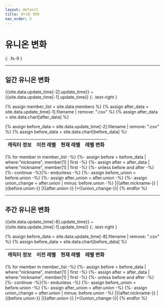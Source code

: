 ```yaml
---
layout: default
title: 유니온 변화
nav_order: 3
---
```


# 유니온 변화
{: .fs-9 }

---

## 일간 유니온 변화

{{site.data.update_time[-2].update_time}} ~ {{site.data.update_time[-1].update_time}}
{: .text-right }

{% assign member_list = site.data.members %}
{% assign after_data = site.data.update_time[-1].filename | remove: ".csv" %}
{% assign after_data = site.data.chart[after_data] %}

{% assign before_data = site.data.update_time[-2].filename | remove: ".csv" %}
{% assign before_data = site.data.chart[before_data] %}

| 캐릭터 정보 | 이전 레벨 | 현재 레벨 | 레벨 변화 |
|:-|:-:|:-:|:-:|
{% for member in member_list -%}
  {%- assign before = before_data | where:"nickname", member[1] | first -%}
  {%- assign after = after_data | where:"nickname", member[1] | first -%}
  {%- unless before and after -%}{%- continue -%}{%- endunless -%}
  {%- assign before_union = before.union -%}
  {%- assign after_union = after.union -%}
  {%- assign union_change = after.union | minus: before.union -%}
  |{{after.nickname-}}
  |{{before.union-}}
  |{{after.union-}}
  |+{{union_change-}}|
{% endfor %}

---

## 주간 유니온 변화

{{site.data.update_time[-8].update_time}} ~ {{site.data.update_time[-1].update_time}}
{: .text-right }

{% assign before_data = site.data.update_time[-8].filename | remove: ".csv" %}
{% assign before_data = site.data.chart[before_data] %}

| 캐릭터 정보 | 이전 레벨 | 현재 레벨 | 레벨 변화 |
|:-|:-:|:-:|:-:|
{% for member in member_list -%}
  {%- assign before = before_data | where:"nickname", member[1] | first -%}
  {%- assign after = after_data | where:"nickname", member[1] | first -%}
  {%- unless before and after -%}{%- continue -%}{%- endunless -%}
  {%- assign before_union = before.union -%}
  {%- assign after_union = after.union -%}
  {%- assign union_change = after.union | minus: before.union -%}
  |{{after.nickname-}}
  |{{before.union-}}
  |{{after.union-}}
  |+{{union_change-}}|
{% endfor %}

